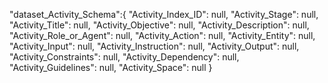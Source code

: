 "dataset_Activity_Schema":{
  "Activity_Index_ID": null,
  "Activity_Stage": null,
  "Activity_Title": null,
  "Activity_Objective": null,
  "Activity_Description": null,
  "Activity_Role_or_Agent": null,
  "Activity_Action": null,
  "Activity_Entity": null,
  "Activity_Input": null,
  "Activity_Instruction": null,
  "Activity_Output": null,
  "Activity_Constraints": null,
  "Activity_Dependency": null,
  "Activity_Guidelines": null,
  "Activity_Space": null
}

